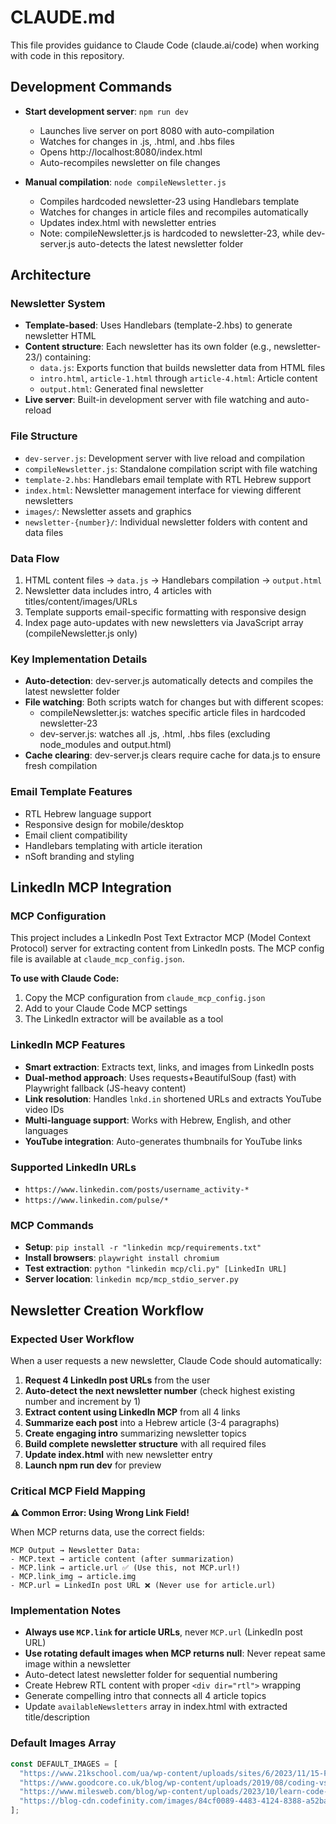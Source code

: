 # CLAUDE.md

This file provides guidance to Claude Code (claude.ai/code) when working with code in this repository.

## Development Commands

- **Start development server**: `npm run dev`
  - Launches live server on port 8080 with auto-compilation
  - Watches for changes in .js, .html, and .hbs files
  - Opens http://localhost:8080/index.html
  - Auto-recompiles newsletter on file changes

- **Manual compilation**: `node compileNewsletter.js`
  - Compiles hardcoded newsletter-23 using Handlebars template
  - Watches for changes in article files and recompiles automatically
  - Updates index.html with newsletter entries
  - Note: compileNewsletter.js is hardcoded to newsletter-23, while dev-server.js auto-detects the latest newsletter folder

## Architecture

### Newsletter System
- **Template-based**: Uses Handlebars (template-2.hbs) to generate newsletter HTML
- **Content structure**: Each newsletter has its own folder (e.g., newsletter-23/) containing:
  - `data.js`: Exports function that builds newsletter data from HTML files
  - `intro.html`, `article-1.html` through `article-4.html`: Article content
  - `output.html`: Generated final newsletter
- **Live server**: Built-in development server with file watching and auto-reload

### File Structure
- `dev-server.js`: Development server with live reload and compilation
- `compileNewsletter.js`: Standalone compilation script with file watching
- `template-2.hbs`: Handlebars email template with RTL Hebrew support
- `index.html`: Newsletter management interface for viewing different newsletters
- `images/`: Newsletter assets and graphics
- `newsletter-{number}/`: Individual newsletter folders with content and data files

### Data Flow
1. HTML content files → `data.js` → Handlebars compilation → `output.html`
2. Newsletter data includes intro, 4 articles with titles/content/images/URLs
3. Template supports email-specific formatting with responsive design
4. Index page auto-updates with new newsletters via JavaScript array (compileNewsletter.js only)

### Key Implementation Details
- **Auto-detection**: dev-server.js automatically detects and compiles the latest newsletter folder
- **File watching**: Both scripts watch for changes but with different scopes:
  - compileNewsletter.js: watches specific article files in hardcoded newsletter-23
  - dev-server.js: watches all .js, .html, .hbs files (excluding node_modules and output.html)
- **Cache clearing**: dev-server.js clears require cache for data.js to ensure fresh compilation

### Email Template Features
- RTL Hebrew language support
- Responsive design for mobile/desktop
- Email client compatibility
- Handlebars templating with article iteration
- nSoft branding and styling

## LinkedIn MCP Integration

### MCP Configuration
This project includes a LinkedIn Post Text Extractor MCP (Model Context Protocol) server for extracting content from LinkedIn posts. The MCP config file is available at `claude_mcp_config.json`.

**To use with Claude Code:**
1. Copy the MCP configuration from `claude_mcp_config.json`
2. Add to your Claude Code MCP settings
3. The LinkedIn extractor will be available as a tool

### LinkedIn MCP Features
- **Smart extraction**: Extracts text, links, and images from LinkedIn posts
- **Dual-method approach**: Uses requests+BeautifulSoup (fast) with Playwright fallback (JS-heavy content)
- **Link resolution**: Handles `lnkd.in` shortened URLs and extracts YouTube video IDs
- **Multi-language support**: Works with Hebrew, English, and other languages
- **YouTube integration**: Auto-generates thumbnails for YouTube links

### Supported LinkedIn URLs
- `https://www.linkedin.com/posts/username_activity-*`
- `https://www.linkedin.com/pulse/*`

### MCP Commands
- **Setup**: `pip install -r "linkedin mcp/requirements.txt"`
- **Install browsers**: `playwright install chromium`
- **Test extraction**: `python "linkedin mcp/cli.py" [LinkedIn URL]`
- **Server location**: `linkedin mcp/mcp_stdio_server.py`

## Newsletter Creation Workflow

### Expected User Workflow
When a user requests a new newsletter, Claude Code should automatically:

1. **Request 4 LinkedIn post URLs** from the user
2. **Auto-detect the next newsletter number** (check highest existing number and increment by 1)
3. **Extract content using LinkedIn MCP** from all 4 links
4. **Summarize each post** into a Hebrew article (3-4 paragraphs)
5. **Create engaging intro** summarizing newsletter topics
6. **Build complete newsletter structure** with all required files
7. **Update index.html** with new newsletter entry
8. **Launch npm run dev** for preview

### Critical MCP Field Mapping
**⚠️ Common Error: Using Wrong Link Field!**

When MCP returns data, use the correct fields:
```
MCP Output → Newsletter Data:
- MCP.text → article content (after summarization)
- MCP.link → article.url ✅ (Use this, not MCP.url!)
- MCP.link_img → article.img
- MCP.url = LinkedIn post URL ❌ (Never use for article.url)
```

### Implementation Notes
- **Always use `MCP.link` for article URLs**, never `MCP.url` (LinkedIn post URL)
- **Use rotating default images when MCP returns null**: Never repeat same image within a newsletter
- Auto-detect latest newsletter folder for sequential numbering
- Create Hebrew RTL content with proper `<div dir="rtl">` wrapping
- Generate compelling intro that connects all 4 article topics
- Update `availableNewsletters` array in index.html with extracted title/description

### Default Images Array
```javascript
const DEFAULT_IMAGES = [
  "https://www.21kschool.com/ua/wp-content/uploads/sites/6/2023/11/15-Facts-About-Coding-Every-Kid-Should-Know.png",
  "https://www.goodcore.co.uk/blog/wp-content/uploads/2019/08/coding-vs-programming-2.jpg", 
  "https://www.milesweb.com/blog/wp-content/uploads/2023/10/learn-code-online-for-free.png",
  "https://blog-cdn.codefinity.com/images/84cf0089-4483-4124-8388-a52baff28a6e_8fcdc9988f47418092f5013c41d6f358.png.png"
];
```